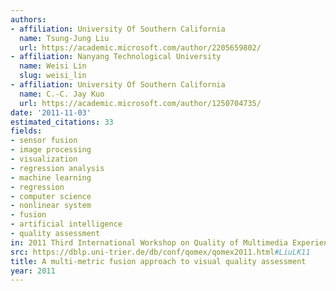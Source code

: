 ```yaml
---
authors:
- affiliation: University Of Southern California
  name: Tsung-Jung Liu
  url: https://academic.microsoft.com/author/2205659802/
- affiliation: Nanyang Technological University
  name: Weisi Lin
  slug: weisi_lin
- affiliation: University Of Southern California
  name: C.-C. Jay Kuo
  url: https://academic.microsoft.com/author/1250704735/
date: '2011-11-03'
estimated_citations: 33
fields:
- sensor fusion
- image processing
- visualization
- regression analysis
- machine learning
- regression
- computer science
- nonlinear system
- fusion
- artificial intelligence
- quality assessment
in: 2011 Third International Workshop on Quality of Multimedia Experience
src: https://dblp.uni-trier.de/db/conf/qomex/qomex2011.html#LiuLK11
title: A multi-metric fusion approach to visual quality assessment
year: 2011
---
```

